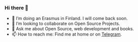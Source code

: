 ### Hi there 👋

- 🌱 I’m doing an Erasmus in Finland. I will come back soon. 
- 👯 I’m looking to collaborate on Open Source Projects.
- 💬 Ask me about Open Source, web development and books. 
- 📫 How to reach me: Find me at home or on [Telegram](https://t.me/manuelalferez).
